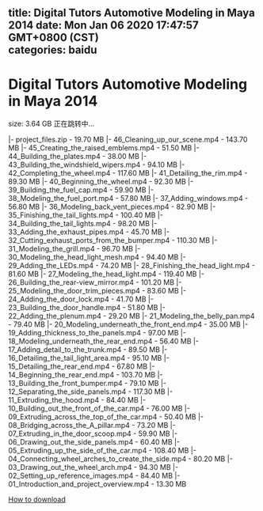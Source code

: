 
title: Digital Tutors Automotive Modeling in Maya 2014
date: Mon Jan 06 2020 17:47:57 GMT+0800 (CST)    
categories: baidu
---

# Digital Tutors Automotive Modeling in Maya 2014
size: 3.64 GB
 正在跳转中...
 
|- project_files.zip - 19.70 MB
|- 46_Cleaning_up_our_scene.mp4 - 143.70 MB
|- 45_Creating_the_raised_emblems.mp4 - 51.50 MB
|- 44_Building_the_plates.mp4 - 38.00 MB
|- 43_Building_the_windshield_wipers.mp4 - 94.10 MB
|- 42_Completing_the_wheel.mp4 - 117.60 MB
|- 41_Detailing_the_rim.mp4 - 89.30 MB
|- 40_Beginning_the_wheel.mp4 - 92.30 MB
|- 39_Building_the_fuel_cap.mp4 - 59.90 MB
|- 38_Modeling_the_fuel_port.mp4 - 57.80 MB
|- 37_Adding_windows.mp4 - 56.80 MB
|- 36_Modeling_back_vent_pieces.mp4 - 82.90 MB
|- 35_Finishing_the_tail_lights.mp4 - 100.40 MB
|- 34_Building_the_tail_lights.mp4 - 98.20 MB
|- 33_Adding_the_exhaust_pipes.mp4 - 45.70 MB
|- 32_Cutting_exhaust_ports_from_the_bumper.mp4 - 110.30 MB
|- 31_Modeling_the_grill.mp4 - 96.70 MB
|- 30_Modeling_the_head_light_mesh.mp4 - 94.40 MB
|- 29_Adding_the_LEDs.mp4 - 74.20 MB
|- 28_Finishing_the_head_light.mp4 - 81.60 MB
|- 27_Modeling_the_head_light.mp4 - 119.40 MB
|- 26_Building_the_rear-view_mirror.mp4 - 101.20 MB
|- 25_Modeling_the_door_trim_pieces.mp4 - 83.60 MB
|- 24_Adding_the_door_lock.mp4 - 41.70 MB
|- 23_Building_the_door_handle.mp4 - 51.80 MB
|- 22_Adding_the_plenum.mp4 - 29.20 MB
|- 21_Modeling_the_belly_pan.mp4 - 79.40 MB
|- 20_Modeling_underneath_the_front_end.mp4 - 35.00 MB
|- 19_Adding_thickness_to_the_panels.mp4 - 97.00 MB
|- 18_Modeling_underneath_the_rear_end.mp4 - 56.40 MB
|- 17_Adding_detail_to_the_trunk.mp4 - 89.50 MB
|- 16_Detailing_the_tail_light_area.mp4 - 95.10 MB
|- 15_Detailing_the_rear_end.mp4 - 67.80 MB
|- 14_Beginning_the_rear_end.mp4 - 103.70 MB
|- 13_Building_the_front_bumper.mp4 - 79.10 MB
|- 12_Separating_the_side_panels.mp4 - 117.30 MB
|- 11_Extruding_the_hood.mp4 - 84.40 MB
|- 10_Building_out_the_front_of_the_car.mp4 - 76.00 MB
|- 09_Extruding_across_the_top_of_the_car.mp4 - 50.40 MB
|- 08_Bridging_across_the_A_pillar.mp4 - 73.20 MB
|- 07_Extruding_in_the_door_scoop.mp4 - 59.90 MB
|- 06_Drawing_out_the_side_panels.mp4 - 60.40 MB
|- 05_Extruding_up_the_side_of_the_car.mp4 - 108.40 MB
|- 04_Connecting_wheel_arches_to_create_the_side.mp4 - 80.20 MB
|- 03_Drawing_out_the_wheel_arch.mp4 - 94.30 MB
|- 02_Setting_up_reference_images.mp4 - 84.40 MB
|- 01_Introduction_and_project_overview.mp4 - 13.30 MB

[How to download](https://bpcam.bemobtrk.com/go/2ceec3aa-1ca2-46d6-b9ff-aaa5c184517c?jno=2642)